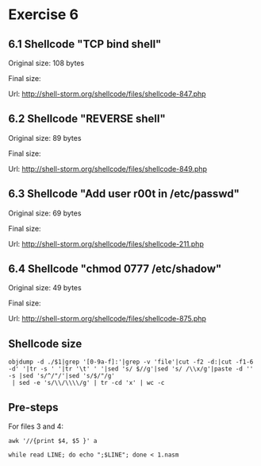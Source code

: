 # Exercise 6

## 6.1 Shellcode "TCP bind shell" 

Original size: 108 bytes

Final size:

Url: http://shell-storm.org/shellcode/files/shellcode-847.php


## 6.2 Shellcode "REVERSE shell"

Original size: 89 bytes

Final size:

Url: http://shell-storm.org/shellcode/files/shellcode-849.php


## 6.3 Shellcode "Add user r00t in /etc/passwd"

Original size: 69 bytes

Final size:

Url: http://shell-storm.org/shellcode/files/shellcode-211.php


## 6.4 Shellcode "chmod 0777 /etc/shadow"

Original size: 49 bytes

Final size:

Url: http://shell-storm.org/shellcode/files/shellcode-875.php



## Shellcode size

```
objdump -d ./$1|grep '[0-9a-f]:'|grep -v 'file'|cut -f2 -d:|cut -f1-6 -d' '|tr -s ' '|tr '\t' ' '|sed 's/ $//g'|sed 's/ /\\x/g'|paste -d '' -s |sed 's/^/"/'|sed 's/$/"/g'
 | sed -e 's/\\/\\\\/g' | tr -cd 'x' | wc -c
```

## Pre-steps
For files 3 and 4:
```
awk '//{print $4, $5 }' a
```

```
while read LINE; do echo ";$LINE"; done < 1.nasm
```
